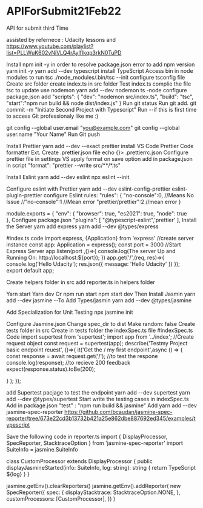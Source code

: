 # APIForSubmit21Feb22
API for submit third Time

assisted by refernece :
Udacity lessons and 
https://www.youtube.com/playlist?list=PLLWuK602vNiVLQ4rAylfIkqp3rkN0TuPD

Install npm init -y
in order to resolve package.json error to add npm version yarn init -y yarn add --dev typescript install TypeScript Access bin in node modules to run tsc ./node_modules/.bin/tsc --init configure tsconfig file Create src folder create index.ts in src folder Test index.ts complie the file tsc to update use nodemon yarn add --dev nodemon ts -node configure package.json add "scripts": { "dev": "nodemon src/index.ts", "build": "tsc", "start":"npm run build && node dist/index.js" } Run git status Run git add. git commit -m "Initiate Second Project with Typescript" Run --if this is first time to access Git professionaly like me :)

git config --global user.email "you@example.com" git config --global user.name "Your Name" Run Git push

Install Prettier
yarn add --dev --exact prettier install VS Code Prettier Code formatter Ext. Create .prettier.json file echo {}> .prettierrc.json Configure prettier file in settings VS apply format on save option add in package.json in script "format": "prettier --write src/**/*.ts"

Install Eslint
yarn add --dev eslint npx eslint --init

Configure eslint with Prettier
yarn add --dev eslint-config-prettier eslint-plugin-prettier
configure Eslint rules: "rules": { "no-console":0, //Means No Issue //"no-console":1 //Mean error "prettier/prettier":2 //mean error }

module.exports = {
"env": {
    "browser": true,
    "es2021": true,
    "node": true    
},
Configure package.json
 "plugins": [
    "@typescript-eslint",'prettier'
],
Install the Server
yarn add express yarn add --dev @types/express

#index.ts code import express, {Application} from 'express' //create server instance const app: Application = express(); const port = 3000 //Start Express Server app.listen(port ,()=>{ console.log(The server Up and Running On: http://localhost:${port}); }) app.get('/',(req, res)=>{ console.log('Hello Udacity'); res.json({ message: 'Hello Udacity' }) }); export default app;

Create helpers folder in src
add reporter.ts in helpers folder

Yarn start Yarn dev Or npm run start npm start dev Then
Install Jasmin
yarn add --dev jasmine --To Add Types/jasmin yarn add --dev @types/jasmine

Add Specialization for Unit Testing
npx jasmine init

Configure Jasmine.json
Change spec_dir to dist Make random: false Create tests folder in src Create in tests folder the indexSpec.ts file #indexSpec.ts Code import supertest from 'supertest'; import app from '../index'; //Create request object const request = supertest(app); describe('Testmy Project basic endpoint reuest', ()=>{ it('Get the / my first endpoint',async () => { const response = await request.get('/'); //to test the respone console.log(response); //to recieve 200 feedback expect(response.status).toBe(200);

} ); });

add Supertest pacjage to test the endpoint
yarn add --dev supertest yarn add --dev @types/supertest Start write the testing cases in indexSpec.ts Add in package.json "test" : "npm run build && jasmine" Add yarn add --dev jasmine-spec-reporter https://github.com/bcaudan/jasmine-spec-reporter/tree/673e22cd3b13732b421a25e862dbe887692ed345/examples/typescript

Save the following code in reporter.ts
import { DisplayProcessor, SpecReporter, StacktraceOption } from 'jasmine-spec-reporter' import SuiteInfo = jasmine.SuiteInfo

class CustomProcessor extends DisplayProcessor { public displayJasmineStarted(info: SuiteInfo, log: string): string { return TypeScript ${log} } }

jasmine.getEnv().clearReporters() jasmine.getEnv().addReporter( new SpecReporter({ spec: { displayStacktrace: StacktraceOption.NONE, }, customProcessors: [CustomProcessor], }) )

